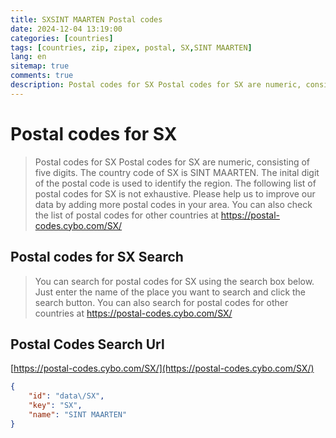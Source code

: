 ```yaml
---
title: SXSINT MAARTEN Postal codes 
date: 2024-12-04 13:19:00
categories: [countries]
tags: [countries, zip, zipex, postal, SX,SINT MAARTEN]
lang: en
sitemap: true
comments: true
description: Postal codes for SX Postal codes for SX are numeric, consisting of five digits. The country code of SX is SINT MAARTEN. The inital digit of the postal code is used to identify the region. The following list of postal codes for SX is not exhaustive. Please help us to improve our data by adding more postal codes in your area. You can also check the list of postal codes for other countries at https://postal-codes.cybo.com/SX/
---
```


# Postal codes for SX
> Postal codes for SX Postal codes for SX are numeric, consisting of five digits. The country code of SX is SINT MAARTEN. The inital digit of the postal code is used to identify the region. The following list of postal codes for SX is not exhaustive. Please help us to improve our data by adding more postal codes in your area. You can also check the list of postal codes for other countries at https://postal-codes.cybo.com/SX/

## Postal codes for SX Search 
> You can search for postal codes for SX using the search box below. Just enter the name of the place you want to search and click the search button. You can also search for postal codes for other countries at https://postal-codes.cybo.com/SX/

## Postal Codes Search Url

[https://postal-codes.cybo.com/SX/](https://postal-codes.cybo.com/SX/)
```json
{
    "id": "data\/SX",
    "key": "SX",
    "name": "SINT MAARTEN"
}
```
